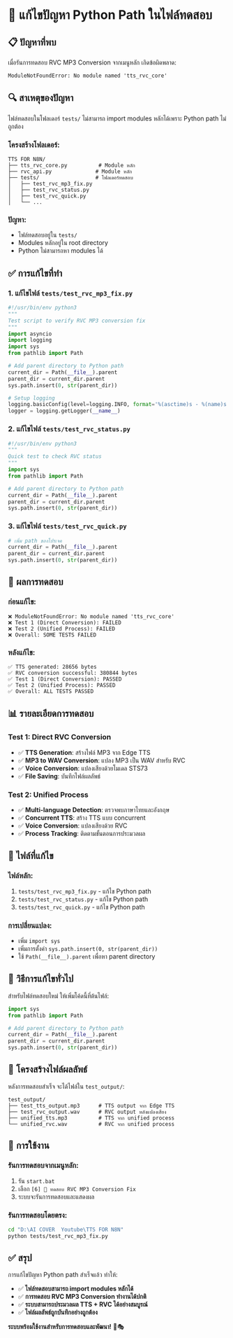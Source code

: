 # 🔧 แก้ไขปัญหา Python Path ในไฟล์ทดสอบ

## 📋 ปัญหาที่พบ

เมื่อรันการทดสอบ RVC MP3 Conversion จากเมนูหลัก เกิดข้อผิดพลาด:

```
ModuleNotFoundError: No module named 'tts_rvc_core'
```

## 🔍 สาเหตุของปัญหา

ไฟล์ทดสอบในโฟลเดอร์ `tests/` ไม่สามารถ import modules หลักได้เพราะ Python path ไม่ถูกต้อง

### **โครงสร้างโฟลเดอร์:**
```
TTS FOR N8N/
├── tts_rvc_core.py          # Module หลัก
├── rvc_api.py              # Module หลัก
├── tests/                  # โฟลเดอร์ทดสอบ
│   ├── test_rvc_mp3_fix.py
│   ├── test_rvc_status.py
│   ├── test_rvc_quick.py
│   └── ...
```

### **ปัญหา:**
- ไฟล์ทดสอบอยู่ใน `tests/`
- Modules หลักอยู่ใน root directory
- Python ไม่สามารถหา modules ได้

## ✅ การแก้ไขที่ทำ

### **1. แก้ไขไฟล์ `tests/test_rvc_mp3_fix.py`**

```python
#!/usr/bin/env python3
"""
Test script to verify RVC MP3 conversion fix
"""
import asyncio
import logging
import sys
from pathlib import Path

# Add parent directory to Python path
current_dir = Path(__file__).parent
parent_dir = current_dir.parent
sys.path.insert(0, str(parent_dir))

# Setup logging
logging.basicConfig(level=logging.INFO, format='%(asctime)s - %(name)s - %(levelname)s - %(message)s')
logger = logging.getLogger(__name__)
```

### **2. แก้ไขไฟล์ `tests/test_rvc_status.py`**

```python
#!/usr/bin/env python3
"""
Quick test to check RVC status
"""
import sys
from pathlib import Path

# Add parent directory to Python path
current_dir = Path(__file__).parent
parent_dir = current_dir.parent
sys.path.insert(0, str(parent_dir))
```

### **3. แก้ไขไฟล์ `tests/test_rvc_quick.py`**

```python
# เพิ่ม path ของโปรเจค
current_dir = Path(__file__).parent
parent_dir = current_dir.parent
sys.path.insert(0, str(parent_dir))
```

## 🧪 ผลการทดสอบ

### **ก่อนแก้ไข:**
```
❌ ModuleNotFoundError: No module named 'tts_rvc_core'
❌ Test 1 (Direct Conversion): FAILED
❌ Test 2 (Unified Process): FAILED
❌ Overall: SOME TESTS FAILED
```

### **หลังแก้ไข:**
```
✅ TTS generated: 28656 bytes
✅ RVC conversion successful: 380844 bytes
✅ Test 1 (Direct Conversion): PASSED
✅ Test 2 (Unified Process): PASSED
✅ Overall: ALL TESTS PASSED
```

## 📊 รายละเอียดการทดสอบ

### **Test 1: Direct RVC Conversion**
- ✅ **TTS Generation**: สร้างไฟล์ MP3 จาก Edge TTS
- ✅ **MP3 to WAV Conversion**: แปลง MP3 เป็น WAV สำหรับ RVC
- ✅ **Voice Conversion**: แปลงเสียงด้วยโมเดล STS73
- ✅ **File Saving**: บันทึกไฟล์ผลลัพธ์

### **Test 2: Unified Process**
- ✅ **Multi-language Detection**: ตรวจพบภาษาไทยและอังกฤษ
- ✅ **Concurrent TTS**: สร้าง TTS แบบ concurrent
- ✅ **Voice Conversion**: แปลงเสียงด้วย RVC
- ✅ **Process Tracking**: ติดตามขั้นตอนการประมวลผล

## 🔧 ไฟล์ที่แก้ไข

### **ไฟล์หลัก:**
1. `tests/test_rvc_mp3_fix.py` - แก้ไข Python path
2. `tests/test_rvc_status.py` - แก้ไข Python path  
3. `tests/test_rvc_quick.py` - แก้ไข Python path

### **การเปลี่ยนแปลง:**
- เพิ่ม `import sys`
- เพิ่มการตั้งค่า `sys.path.insert(0, str(parent_dir))`
- ใช้ `Path(__file__).parent` เพื่อหา parent directory

## 🎯 วิธีการแก้ไขทั่วไป

สำหรับไฟล์ทดสอบใหม่ ให้เพิ่มโค้ดนี้ที่ต้นไฟล์:

```python
import sys
from pathlib import Path

# Add parent directory to Python path
current_dir = Path(__file__).parent
parent_dir = current_dir.parent
sys.path.insert(0, str(parent_dir))
```

## 📁 โครงสร้างไฟล์ผลลัพธ์

หลังการทดสอบสำเร็จ จะได้ไฟล์ใน `test_output/`:

```
test_output/
├── test_tts_output.mp3      # TTS output จาก Edge TTS
├── test_rvc_output.wav      # RVC output หลังแปลงเสียง
├── unified_tts.mp3          # TTS จาก unified process
└── unified_rvc.wav          # RVC จาก unified process
```

## 🚀 การใช้งาน

### **รันการทดสอบจากเมนูหลัก:**
1. รัน `start.bat`
2. เลือก `[6] 🎤 ทดสอบ RVC MP3 Conversion Fix`
3. ระบบจะรันการทดสอบและแสดงผล

### **รันการทดสอบโดยตรง:**
```bash
cd "D:\AI COVER  Youtube\TTS FOR N8N"
python tests/test_rvc_mp3_fix.py
```

## ✅ สรุป

การแก้ไขปัญหา Python path สำเร็จแล้ว ทำให้:

- ✅ **ไฟล์ทดสอบสามารถ import modules หลักได้**
- ✅ **การทดสอบ RVC MP3 Conversion ทำงานได้ปกติ**
- ✅ **ระบบสามารถประมวลผล TTS + RVC ได้อย่างสมบูรณ์**
- ✅ **ไฟล์ผลลัพธ์ถูกบันทึกอย่างถูกต้อง**

**ระบบพร้อมใช้งานสำหรับการทดสอบและพัฒนา!** 🎵🎭 